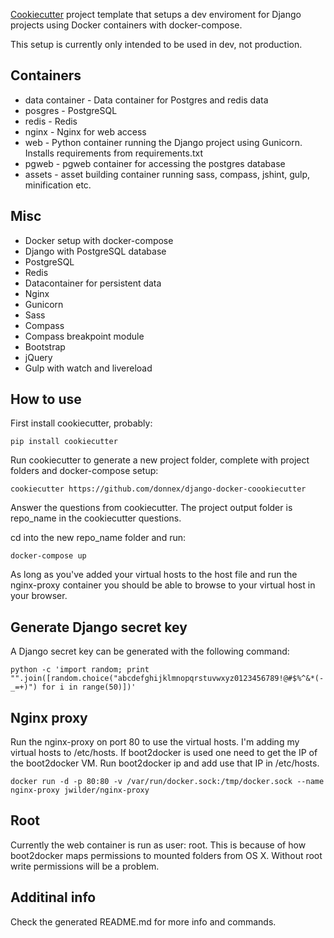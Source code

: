 [Cookiecutter](https://github.com/audreyr/cookiecutter) project template that setups a dev enviroment for Django projects using Docker containers with docker-compose.

This setup is currently only intended to be used in dev, not production.

## Containers
- data container - Data container for Postgres and redis data
- posgres - PostgreSQL
- redis - Redis
- nginx - Nginx for web access
- web - Python container running the Django project using Gunicorn. Installs requirements from requirements.txt
- pgweb - pgweb container for accessing the postgres database
- assets - asset building container running sass, compass, jshint, gulp, minification etc.

## Misc
- Docker setup with docker-compose
- Django with PostgreSQL database
- PostgreSQL
- Redis
- Datacontainer for persistent data
- Nginx
- Gunicorn
- Sass
- Compass
- Compass breakpoint module
- Bootstrap
- jQuery
- Gulp with watch and livereload

## How to use
First install cookiecutter, probably:

    pip install cookiecutter

Run cookiecutter to generate a new project folder, complete with project folders and docker-compose setup:

    cookiecutter https://github.com/donnex/django-docker-coookiecutter

Answer the questions from cookiecutter. The project output folder is repo_name in the cookiecutter questions.

cd into the new repo_name folder and run:

    docker-compose up

As long as you've added your virtual hosts to the host file and run the nginx-proxy container you should be able to browse to your virtual host in your browser.

## Generate Django secret key
A Django secret key can be generated with the following command:

    python -c 'import random; print "".join([random.choice("abcdefghijklmnopqrstuvwxyz0123456789!@#$%^&*(-_=+)") for i in range(50)])'

## Nginx proxy
Run the nginx-proxy on port 80 to use the virtual hosts. I'm adding my virtual hosts to /etc/hosts. If boot2docker is used one need to get the IP of the boot2docker VM. Run boot2docker ip and add use that IP in /etc/hosts.

    docker run -d -p 80:80 -v /var/run/docker.sock:/tmp/docker.sock --name nginx-proxy jwilder/nginx-proxy

## Root
Currently the web container is run as user: root. This is because of how boot2docker maps permissions to mounted folders from OS X. Without root write permissions will be a problem.

## Additinal info
Check the generated README.md for more info and commands.
